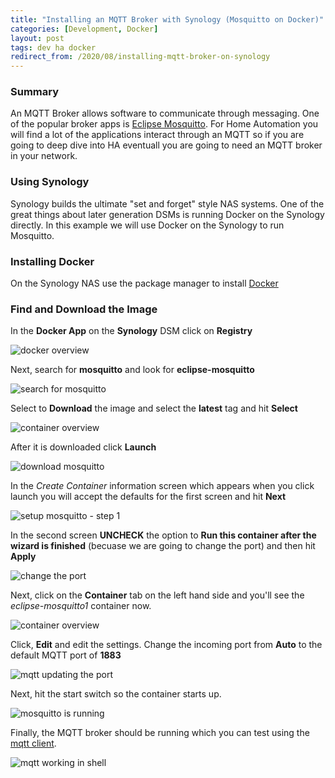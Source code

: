 ```yaml
---
title: "Installing an MQTT Broker with Synology (Mosquitto on Docker)"
categories: [Development, Docker]
layout: post
tags: dev ha docker
redirect_from: /2020/08/installing-mqtt-broker-on-synology
---
```


### Summary

An MQTT Broker allows software to communicate through messaging.  One of the popular broker apps is [Eclipse Mosquitto](https://mosquitto.org/).  For Home Automation you will find a lot of the applications interact through an MQTT so if you are going to deep dive into HA eventuall you are going to need an MQTT broker in your network.

### Using Synology

Synology builds the ultimate "set and forget" style NAS systems.  One of the great things about later generation DSMs is running Docker on the Synology directly.  In this example we will use Docker on the Synology to run Mosquitto.

### Installing Docker

On the Synology NAS use the package manager to install [Docker](https://www.docker.com/)

### Find and Download the Image

In the **Docker App** on the **Synology** DSM click on **Registry**

<img class="screenshot" src="https://s3-us-west-2.amazonaws.com/chrisschuld.com/images/mqtt-docker-overview.png" alt="docker overview"/>

Next, search for **mosquitto** and look for **eclipse-mosquitto**

<img class="screenshot" src="https://s3-us-west-2.amazonaws.com/chrisschuld.com/images/mqtt-search-mosquitto.png" alt="search for mosquitto"/>

Select to **Download** the image and select the **latest** tag and hit **Select**

<img class="screenshot" src="https://s3-us-west-2.amazonaws.com/chrisschuld.com/images/mqtt-download-tag.png" alt="container overview"/>

After it is downloaded click **Launch**

<img class="screenshot" src="https://s3-us-west-2.amazonaws.com/chrisschuld.com/images/mqtt-post-download-of-mosquitto.png" alt="download mosquitto"/>

In the *Create Container* information screen which appears when you click launch you will accept the defaults for the first screen and hit **Next**

<img class="screenshot" src="https://s3-us-west-2.amazonaws.com/chrisschuld.com/images/mqtt-mosquitto-setup1.png" alt="setup mosquitto - step 1"/>

In the second screen **UNCHECK** the option to **Run this container after the wizard is finished** (becuase we are going to change the port) and then hit **Apply**

<img class="screenshot" src="https://s3-us-west-2.amazonaws.com/chrisschuld.com/images/mqtt-mosquitto-setup-port.png" alt="change the port"/>

Next, click on the **Container** tab on the left hand side and you'll see the *eclipse-mosquitto1* container now.  

<img class="screenshot" src="https://s3-us-west-2.amazonaws.com/chrisschuld.com/images/mqtt-container.png" alt="container overview"/>

Click, **Edit** and edit the settings.  Change the incoming port from **Auto** to the default MQTT port of **1883**

<img class="screenshot" src="https://s3-us-west-2.amazonaws.com/chrisschuld.com/images/mqtt-update-port.png" alt="mqtt updating the port"/>

Next, hit the start switch so the container starts up.

<img class="screenshot" src="https://s3-us-west-2.amazonaws.com/chrisschuld.com/images/mqtt-mosquitto-running.png" alt="mosquitto is running"/>

Finally, the MQTT broker should be running which you can test using the [mqtt client](https://hivemq.github.io/mqtt-cli/docs/installation/packages.html).

<img class="screenshot" src="https://s3-us-west-2.amazonaws.com/chrisschuld.com/images/mqtt-working.png" alt="mqtt working in shell"/>

